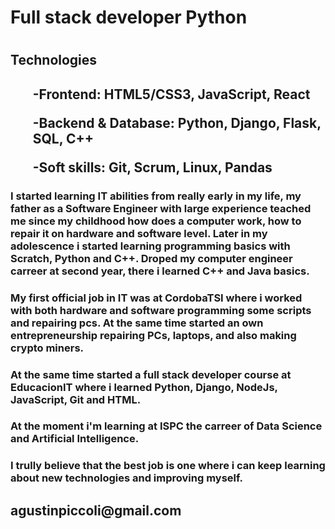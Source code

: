 <h1>Full stack developer Python<h1>

<h2>Technologies<h2>
<ul>
<p>-Frontend: HTML5/CSS3, JavaScript, React</p>
<p>-Backend & Database: Python, Django, Flask, SQL, C++</p>
<p>-Soft skills: Git, Scrum, Linux, Pandas</p>
 </ul>

<h3>I started learning IT abilities from really early in my life, my father as a Software Engineer with large experience teached me since my childhood how does a computer work, how to repair it on hardware and software level. Later in my adolescence i started learning programming basics with Scratch, Python and C++. Droped my computer engineer carreer at second year, there i learned C++ and Java basics.</h3>

<h3>My first official job in IT was at CordobaTSI where i worked with both hardware and software programming some scripts and repairing pcs. At the same time started an own entrepreneurship repairing PCs, laptops, and also making crypto miners.</h3>

<h3>At the same time started a full stack developer course at EducacionIT where i learned Python, Django, NodeJs, JavaScript, Git and HTML.</h3>

<h3>At the moment i'm learning at ISPC the carreer of Data Science and Artificial Intelligence.</h3>

<h3>I trully believe that the best job is one where i can keep learning about new technologies and improving myself.</h3>

<h2>agustinpiccoli@gmail.com</h2>
